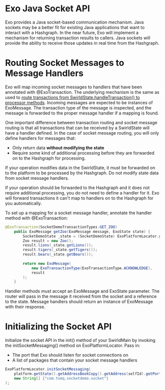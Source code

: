 Exo Java Socket API
===================

Exo provides a Java socket-based communication mechanism.  Java sockets may be a better fit for existing Java applications that want to interact with a Hashgraph.  In the near future, Exo will implement a mechanism for returning transaction results to callers.  Java sockets will provide the ability to receive those updates in real time from the Hashgraph.

# Routing Socket Messages to Message Handlers
Exo will map incoming socket messages to handlers that have been annotated with @ExoTransaction.  The underlying mechanism is the same as used to [route transactions from SwirldState.handleTransaction() to processor methods](TransactionRouting.md).  Incoming messages are expected to be instances of ExoMessage.  The transaction type of the message is inspected, and the message is forwarded to the proper message handler if a mapping is found.

One important difference between transaction routing and socket message routing is that all transactions that can be received by a SwirldState will have a handler defined.  In the case of socket message routing, you will only define handlers for messages that:
* Only return data **without modifying the state**
* Require some kind of additional processing before they are forwarded on to the Hashgraph for processing.

If your operation modifies data in the SwirldState, it must be forwarded on to the platform to be processed by the Hashgraph.  Do not modify state data from socket message handlers.

If your operation should be forwarded to the Hashgraph and it does not require additional processing, you do not need to define a handler for it.  Exo will forward transactions it can't map to handlers on to the Hashgraph for you automatically.

To set up a mapping for a socket message handler, annotate the handler method with @ExoTransaction:
```java
@ExoTransaction(SocketDemoTransactionTypes.GET_ZOO)
	public ExoMessage getZoo(ExoMessage message, ExoState state) {
		SocketDemoState _state = (SocketDemoState) ExoPlatformLocator.getState();
		Zoo result = new Zoo();
		result.lions(_state.getLions());
		result.tigers(_state.getTigers());
		result.bears(_state.getBears());
		
		return new ExoMessage(
			new ExoTransactionType(ExoTransactionType.ACKNOWLEDGE),
			result
		);	
	}
```

Handler methods must accept an ExoMessage and ExoState parameter.  The router will pass in the message it received from the socket and a reference to the state.  Message handlers should return an instance of ExoMessage with their response.

# Initializing the Socket API

Initialize the socket API in the init() method of your SwirldMain by invoking the initSocketMessaging() method on ExoPlatformLocator.  Pass in:
* The port that Exo should listen for socket connections on
* A list of packages that contain your socket message handlers

```java
ExoPlatformLocator.initSocketMessaging(
    platform.getState().getAddressBookCopy().getAddress(selfId).getPortExternalIpv4() + 1000,
    new String[] {"com.txmq.socketdemo.socket"}
);
```